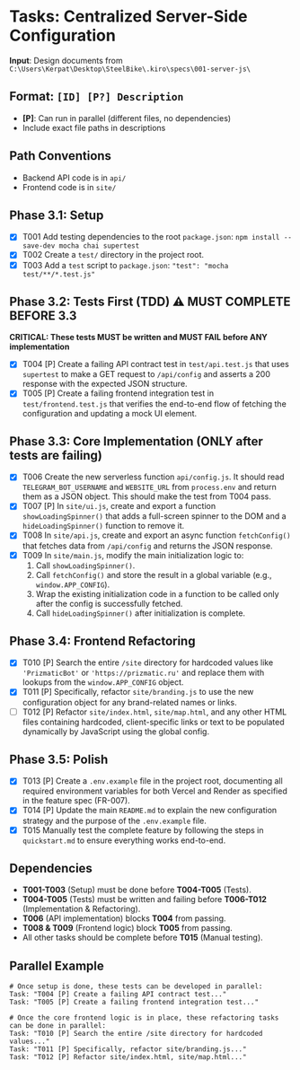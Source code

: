 # Tasks: Centralized Server-Side Configuration

**Input**: Design documents from `C:\Users\Kerpat\Desktop\SteelBike\.kiro\specs\001-server-js\`

## Format: `[ID] [P?] Description`
- **[P]**: Can run in parallel (different files, no dependencies)
- Include exact file paths in descriptions

## Path Conventions
- Backend API code is in `api/`
- Frontend code is in `site/`

## Phase 3.1: Setup
- [x] T001 Add testing dependencies to the root `package.json`: `npm install --save-dev mocha chai supertest`
- [x] T002 Create a `test/` directory in the project root.
- [x] T003 Add a `test` script to `package.json`: `"test": "mocha test/**/*.test.js"`

## Phase 3.2: Tests First (TDD) ⚠️ MUST COMPLETE BEFORE 3.3
**CRITICAL: These tests MUST be written and MUST FAIL before ANY implementation**
- [x] T004 [P] Create a failing API contract test in `test/api.test.js` that uses `supertest` to make a GET request to `/api/config` and asserts a 200 response with the expected JSON structure.
- [x] T005 [P] Create a failing frontend integration test in `test/frontend.test.js` that verifies the end-to-end flow of fetching the configuration and updating a mock UI element.

## Phase 3.3: Core Implementation (ONLY after tests are failing)
- [x] T006 Create the new serverless function `api/config.js`. It should read `TELEGRAM_BOT_USERNAME` and `WEBSITE_URL` from `process.env` and return them as a JSON object. This should make the test from T004 pass.
- [x] T007 [P] In `site/ui.js`, create and export a function `showLoadingSpinner()` that adds a full-screen spinner to the DOM and a `hideLoadingSpinner()` function to remove it.
- [x] T008 In `site/api.js`, create and export an async function `fetchConfig()` that fetches data from `/api/config` and returns the JSON response.
- [x] T009 In `site/main.js`, modify the main initialization logic to:
    1. Call `showLoadingSpinner()`.
    2. Call `fetchConfig()` and store the result in a global variable (e.g., `window.APP_CONFIG`).
    3. Wrap the existing initialization code in a function to be called only after the config is successfully fetched.
    4. Call `hideLoadingSpinner()` after initialization is complete.

## Phase 3.4: Frontend Refactoring
- [x] T010 [P] Search the entire `/site` directory for hardcoded values like `'PrizmaticBot'` or `'https://prizmatic.ru'` and replace them with lookups from the `window.APP_CONFIG` object.
- [x] T011 [P] Specifically, refactor `site/branding.js` to use the new configuration object for any brand-related names or links.
- [ ] T012 [P] Refactor `site/index.html`, `site/map.html`, and any other HTML files containing hardcoded, client-specific links or text to be populated dynamically by JavaScript using the global config.

## Phase 3.5: Polish
- [x] T013 [P] Create a `.env.example` file in the project root, documenting all required environment variables for both Vercel and Render as specified in the feature spec (FR-007).
- [x] T014 [P] Update the main `README.md` to explain the new configuration strategy and the purpose of the `.env.example` file.
- [x] T015 Manually test the complete feature by following the steps in `quickstart.md` to ensure everything works end-to-end.

## Dependencies
- **T001-T003** (Setup) must be done before **T004-T005** (Tests).
- **T004-T005** (Tests) must be written and failing before **T006-T012** (Implementation & Refactoring).
- **T006** (API implementation) blocks **T004** from passing.
- **T008 & T009** (Frontend logic) block **T005** from passing.
- All other tasks should be complete before **T015** (Manual testing).

## Parallel Example
```
# Once setup is done, these tests can be developed in parallel:
Task: "T004 [P] Create a failing API contract test..."
Task: "T005 [P] Create a failing frontend integration test..."

# Once the core frontend logic is in place, these refactoring tasks can be done in parallel:
Task: "T010 [P] Search the entire /site directory for hardcoded values..."
Task: "T011 [P] Specifically, refactor site/branding.js..."
Task: "T012 [P] Refactor site/index.html, site/map.html..."
```
